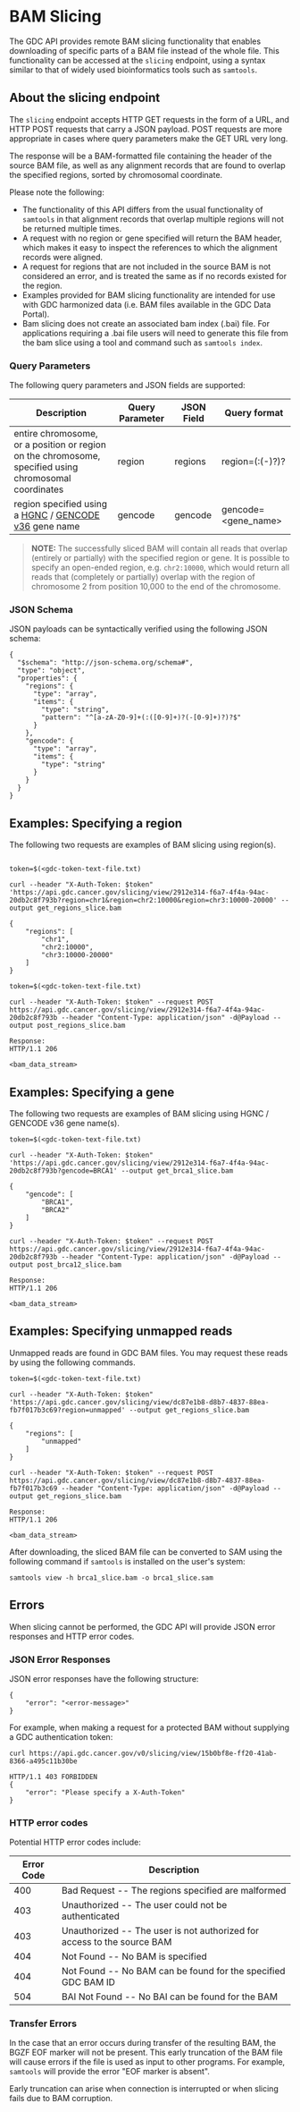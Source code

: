 # BAM Slicing

The GDC API provides remote BAM slicing functionality that enables downloading of specific parts of a BAM file instead of the whole file. This functionality can be accessed at the `slicing` endpoint, using a syntax similar to that of widely used bioinformatics tools such as `samtools`.

## About the slicing endpoint

The `slicing` endpoint accepts HTTP GET requests in the form of a URL, and HTTP POST requests that carry a JSON payload. POST requests are more appropriate in cases where query parameters make the GET URL very long.

The response will be a BAM-formatted file containing the header of the source BAM file, as well as any alignment records that are found to overlap the specified regions, sorted by chromosomal coordinate.

Please note the following:

* The functionality of this API differs from the usual functionality of `samtools` in that alignment records that overlap multiple regions will not be returned multiple times.
* A request with no region or gene specified will return the BAM header, which makes it easy to inspect the references to which the alignment records were aligned.
* A request for regions that are not included in the source BAM is not considered an error, and is treated the same as if no records existed for the region.
* Examples provided for BAM slicing functionality are intended for use with GDC harmonized data (i.e. BAM files available in the GDC Data Portal).
* Bam slicing does not create an associated bam index (.bai) file.  For applications requiring a .bai file users will need to generate this file from the bam slice using a tool and command such as `samtools index`.

### Query Parameters

The following query parameters and JSON fields are supported:

| Description | Query Parameter | JSON Field | Query format |
|---|---|---|---|
| entire chromosome, or a position or region on the chromosome, specified using chromosomal coordinates | region | regions | region=<chr>(:<start>(-<stop>)?)?</stop></start></chr> |
| region specified using a [HGNC](http://www.genenames.org/) / [GENCODE v36](http://www.gencodegenes.org/) gene name |  gencode | gencode | gencode=<gene_name> |

>**NOTE:** The successfully sliced BAM will contain all reads that overlap (entirely or partially) with the specified region or gene. It is possible to specify an open-ended region, e.g. `chr2:10000`, which would return all reads that (completely or partially) overlap with the region of chromosome 2 from position 10,000 to the end of the chromosome.

### JSON Schema

JSON payloads can be syntactically verified using the following JSON schema:

	{
	  "$schema": "http://json-schema.org/schema#",
	  "type": "object",
	  "properties": {
	    "regions": {
	      "type": "array",
	      "items": {
	        "type": "string",
	        "pattern": "^[a-zA-Z0-9]+(:([0-9]+)?(-[0-9]+)?)?$"
	      }
	    },
	    "gencode": {
	      "type": "array",
	      "items": {
	        "type": "string"
	      }
	    }
	  }
	}



## Examples: Specifying a region

The following two requests are examples of BAM slicing using region(s).

```Regions_GET

token=$(<gdc-token-text-file.txt)

curl --header "X-Auth-Token: $token" 'https://api.gdc.cancer.gov/slicing/view/2912e314-f6a7-4f4a-94ac-20db2c8f793b?region=chr1&region=chr2:10000&region=chr3:10000-20000' --output get_regions_slice.bam
```
```Regions_POST_Payload
{
    "regions": [
        "chr1",
        "chr2:10000",
        "chr3:10000-20000"
    ]
}
```
```Regions_POST
token=$(<gdc-token-text-file.txt)

curl --header "X-Auth-Token: $token" --request POST https://api.gdc.cancer.gov/slicing/view/2912e314-f6a7-4f4a-94ac-20db2c8f793b --header "Content-Type: application/json" -d@Payload --output post_regions_slice.bam
```
```Response
Response:
HTTP/1.1 206

<bam_data_stream>
```

## Examples: Specifying a gene

The following two requests are examples of BAM slicing using HGNC / GENCODE v36 gene name(s).

```Gencode_GET
token=$(<gdc-token-text-file.txt)

curl --header "X-Auth-Token: $token" 'https://api.gdc.cancer.gov/slicing/view/2912e314-f6a7-4f4a-94ac-20db2c8f793b?gencode=BRCA1' --output get_brca1_slice.bam
```
```Gencode_POST_Payload
{
    "gencode": [
        "BRCA1",
        "BRCA2"
    ]
}
```
```Gencode_POST
curl --header "X-Auth-Token: $token" --request POST https://api.gdc.cancer.gov/slicing/view/2912e314-f6a7-4f4a-94ac-20db2c8f793b --header "Content-Type: application/json" -d@Payload --output post_brca12_slice.bam
```
```Response
Response:
HTTP/1.1 206

<bam_data_stream>
```
## Examples: Specifying unmapped reads

Unmapped reads are found in GDC BAM files. You may request these reads by using the following commands.

```GET
token=$(<gdc-token-text-file.txt)

curl --header "X-Auth-Token: $token" 'https://api.gdc.cancer.gov/slicing/view/dc87e1b8-d8b7-4837-88ea-fb7f017b3c69?region=unmapped' --output get_regions_slice.bam
```
```POST_Payload
{
    "regions": [
        "unmapped"
    ]
}
```
```POST
curl --header "X-Auth-Token: $token" --request POST https://api.gdc.cancer.gov/slicing/view/dc87e1b8-d8b7-4837-88ea-fb7f017b3c69 --header "Content-Type: application/json" -d@Payload --output get_regions_slice.bam
```
```Response
Response:
HTTP/1.1 206

<bam_data_stream>
```



After downloading, the sliced BAM file can be converted to SAM using the following command if `samtools` is installed on the user's system:

	samtools view -h brca1_slice.bam -o brca1_slice.sam

## Errors

When slicing cannot be performed, the GDC API will provide JSON error responses and HTTP error codes.

### JSON Error Responses

JSON error responses have the following structure:

	{
	    "error": "<error-message>"
	}

For example, when making a request for a protected BAM without supplying a GDC authentication token:

```Shell
curl https://api.gdc.cancer.gov/v0/slicing/view/15b0bf8e-ff20-41ab-8366-a495c11b30be
```
```Response
HTTP/1.1 403 FORBIDDEN
{
    "error": "Please specify a X-Auth-Token"
}
```

### HTTP error codes

Potential HTTP error codes include:

Error Code | Description
---------- | -------
400 | Bad Request -- The regions specified are malformed
403 | Unauthorized -- The user could not be authenticated
403 | Unauthorized -- The user is not authorized for access to the source BAM
404 | Not Found -- No BAM is specified
404 | Not Found -- No BAM can be found for the specified GDC BAM ID
504 | BAI Not Found -- No BAI can be found for the BAM


### Transfer Errors

In the case that an error occurs during transfer of the resulting BAM, the BGZF EOF marker will not be present. This early truncation of the BAM file will cause errors if the file is used as input to other programs. For example, `samtools` will provide the error "EOF marker is absent".

Early truncation can arise when connection is interrupted or when slicing fails due to BAM corruption.
